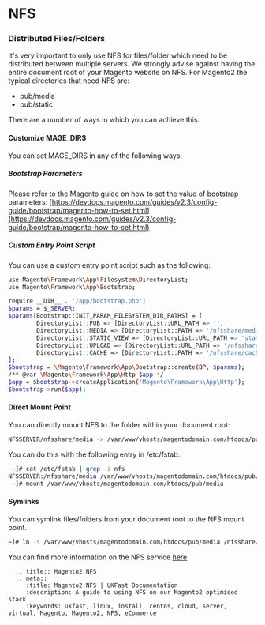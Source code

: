 # NFS

### Distributed Files/Folders
It's very important to only use NFS for files/folder which need to be distributed between multiple servers. We strongly advise against having the entire document root of your Magento website on NFS. For Magento2 the typical directories that need NFS are:

- pub/media
- pub/static

There are a number of ways in which you can achieve this.

#### Customize MAGE_DIRS
You can set MAGE_DIRS in any of the following ways:

##### Bootstrap Parameters
Please refer to the Magento guide on how to set the value of bootstrap parameters: [https://devdocs.magento.com/guides/v2.3/config-guide/bootstrap/magento-how-to-set.html](https://devdocs.magento.com/guides/v2.3/config-guide/bootstrap/magento-how-to-set.html)

##### Custom Entry Point Script
You can use a custom entry point script such as the following:
```bash
use Magento\Framework\App\Filesystem\DirectoryList;
use Magento\Framework\App\Bootstrap;

require __DIR__ . '/app/bootstrap.php';
$params = $_SERVER;
$params[Bootstrap::INIT_PARAM_FILESYSTEM_DIR_PATHS] = [
 	    DirectoryList::PUB => [DirectoryList::URL_PATH => '',
 	    DirectoryList::MEDIA => [DirectoryList::PATH => '/nfsshare/media', DirectoryList::URL_PATH => ''],
 	    DirectoryList::STATIC_VIEW => [DirectoryList::URL_PATH => 'static'],
 	    DirectoryList::UPLOAD => [DirectoryList::URL_PATH => '/nfsshare/media/upload'],
 	    DirectoryList::CACHE => [DirectoryList::PATH => '/nfsshare/cache'],
];
$bootstrap = \Magento\Framework\App\Bootstrap::create(BP, $params);
/** @var \Magento\Framework\App\Http $app */
$app = $bootstrap->createApplication('Magento\Framework\App\Http');
$bootstrap->run($app);
```

#### Direct Mount Point
You can directly mount NFS to the folder within your document root:

```bash
NFSSERVER/nfsshare/media -> /var/www/vhosts/magentodomain.com/htdocs/pub/media
```
You can do this with the following entry in /etc/fstab:

```bash
 ~]# cat /etc/fstab | grep -i nfs
NFSSERVER:/nfsshare/media /var/www/vhosts/magentodomain.com/htdocs/pub/media nfs rw,noatime,nodiratime,async,timeo=1800 0 0
 ~]# mount /var/www/vhosts/magentodomain.com/htdocs/pub/media
```

#### Symlinks
You can symlink files/folders from your document root to the NFS mount point.

```bash
~]# ln -s /var/www/vhosts/magentodomain.com/htdocs/pub/media /nfsshare/media
```

You can find more information on the NFS service [here](/operatingsystems/linux/nfs/nfs)

```eval_rst
  .. title:: Magento2 NFS
  .. meta::
     :title: Magento2 NFS | UKFast Documentation
     :description: A guide to using NFS on our Magento2 optimised stack
     :keywords: ukfast, linux, install, centos, cloud, server, virtual, Magento, Magento2, NFS, eCommerce

